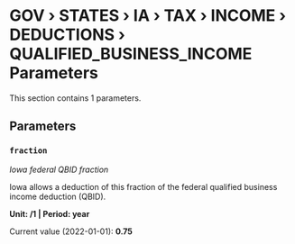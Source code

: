 # GOV › STATES › IA › TAX › INCOME › DEDUCTIONS › QUALIFIED_BUSINESS_INCOME Parameters

This section contains 1 parameters.

## Parameters

### `fraction`
*Iowa federal QBID fraction*

Iowa allows a deduction of this fraction of the federal qualified business income deduction (QBID).

**Unit: /1 | Period: year**

Current value (2022-01-01): **0.75**

